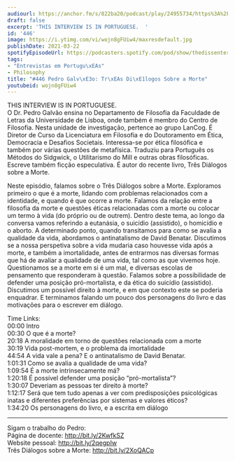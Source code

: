 ```yaml
---
audiourl: https://anchor.fm/s/822ba20/podcast/play/24955734/https%3A%2F%2Fd3ctxlq1ktw2nl.cloudfront.net%2Fstaging%2F2021-0-9%2F665c6173-131c-8026-3422-c5c3389bb92f.m4a
draft: false
excerpt: 'THIS INTERVIEW IS IN PORTUGUESE.  '
id: '446'
image: https://i.ytimg.com/vi/wojn8gFUiw4/maxresdefault.jpg
publishDate: 2021-03-22
spotifyEpisodeUrl: https://podcasters.spotify.com/pod/show/thedissenter/episodes/446-Pedro-Galvo-Trs-Dilogos-Sobre-a-Morte-eoo3cm
tags:
- "Entrevistas em Portugu\xEAs"
- Philosophy
title: "#446 Pedro Galv\xE3o: Tr\xEAs Di\xE1logos Sobre a Morte"
youtubeid: wojn8gFUiw4
---
```

<div class="timelinks">

THIS INTERVIEW IS IN PORTUGUESE.  
O Dr. Pedro Galvão ensina no Departamento de Filosofia da Faculdade de Letras da Universidade de Lisboa, onde também é membro do Centro de Filosofia. Nesta unidade de investigação, pertence ao grupo LanCog.  É Diretor de Curso da Licenciatura em Filosofia e do Doutoramento em Ética, Democracia e Desafios Societais. Interessa-se por ética filosófica e também por várias questões de metafísica. Traduziu para Português os Métodos do Sidgwick, o Utilitarismo do Mill e outras obras filosóficas. Escreve também ficção especulativa. É autor do recente livro, Três Diálogos sobre a Morte.

Neste episódio, falamos sobre o Três Diálogos sobre a Morte. Exploramos primeiro o que é a morte, lidando com problemas relacionados com a identidade, e quando é que ocorre a morte. Falamos da relação entre a filosofia da morte e questões éticas relacionadas com a morte ou colocar um termo à vida (do próprio ou de outrem). Dentro deste tema, ao longo da conversa vamos referindo a eutanásia, o suicídio (assistido), o homicídio e o aborto. A determinado ponto, quando transitamos para como se avalia a qualidade da vida, abordamos o antinatalismo de David Benatar. Discutimos se a nossa perspetiva sobre a vida mudaria caso houvesse vida após a morte, e também a imortalidade, antes de entrarmos nas diversas formas que há de avaliar a qualidade de uma vida, tal como as que vivemos hoje. Questionamos se a morte em si é um mal, e diversas escolas de pensamento que responderam à questão. Falamos sobre a possibilidade de defender uma posição pró-mortalista, e da ética do suicídio (assistido). Discutimos um possível direito à morte, e em que contexto este se poderia enquadrar. E terminamos falando um pouco dos personagens do livro e das motivações para o escrever em diálogo.

Time Links:  
<time>00:00</time> Intro  
<time>00:30</time> O que é a morte?  
<time>20:18</time> A moralidade em torno de questões relacionada com a morte  
<time>30:19</time> Vida post-mortem, e o problema da imortalidade  
<time>44:54</time> A vida vale a pena? E o antinatalismo de David Benatar.  
<time>1:01:31</time> Como se avalia a qualidade de uma vida?  
<time>1:09:54</time> É a morte intrinsecamente má?  
<time>1:20:18</time> É possível defender uma posição “pró-mortalista”?  
<time>1:30:07</time> Deveriam as pessoas ter direito à morte?  
<time>1:12:17</time> Será que tem tudo apenas a ver com predisposições psicológicas inatas e diferentes preferências por sistemas e valores éticos?  
<time>1:34:20</time> Os personagens do livro, e a escrita em diálogo

---

Sigam o trabalho do Pedro:  
Página de docente: http://bit.ly/2KwfkSZ  
Website pessoal: http://bit.ly/2qegpIw  
Três Diálogos sobre a Morte: http://bit.ly/2XoQACp
</div>

